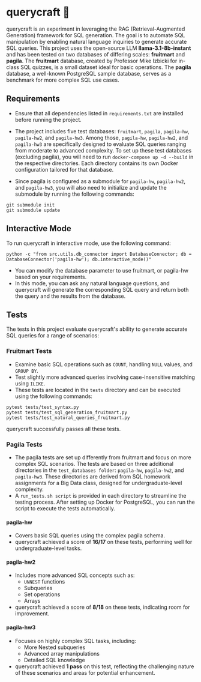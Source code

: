 # querycraft 🔮

querycraft is an experiment in leveraging the RAG (Retrieval-Augmented Generation) framework for SQL generation. The goal is to automate SQL manipulation by enabling natural language inquiries to generate accurate SQL queries. This project uses the open-source LLM **llama-3.1-8b-instant** and has been tested on two databases of differing scales: **fruitmart** and **pagila**. The **fruitmart** database, created by Professor Mike Izbicki for in-class SQL quizzes, is a small dataset ideal for basic operations. The **pagila** database, a well-known PostgreSQL sample database, serves as a benchmark for more complex SQL use cases.

## Requirements

- Ensure that all dependencies listed in `requirements.txt` are installed before running the project.

- The project includes five test databases: `fruitmart`, `pagila`, `pagila-hw`, `pagila-hw2`, and `pagila-hw3`. Among those, `pagila-hw`, `pagila-hw2`, and `pagila-hw3` are specifically designed to evaluate SQL queries ranging from moderate to advanced complexity. To set up these test databases (excluding pagila), you will need to run `docker-compose up -d --build` in the respective directories. Each directory contains its own Docker configuration tailored for that database.

- Since pagila is configured as a submodule for `pagila-hw`, `pagila-hw2`, and `pagila-hw3`, you will also need to initialize and update the submodule by running the following commands:
```
git submodule init
git submodule update
```
## Interactive Mode

To run querycraft in interactive mode, use the following command:

```
python -c "from src.utils.db_connector import DatabaseConnector; db = DatabaseConnector('pagila-hw'); db.interactive_mode()"
```
- You can modify the database parameter to use fruitmart, or pagila-hw based on your requirements.
- In this mode, you can ask any natural language questions, and querycraft will generate the corresponding SQL query and return both the query and the results from the database.

## Tests

The tests in this project evaluate querycraft's ability to generate accurate SQL queries for a range of scenarios:

### Fruitmart Tests
- Examine basic SQL operations such as `COUNT`, handling `NULL` values, and `GROUP BY`.
- Test slightly more advanced queries involving case-insensitive matching using `ILIKE`.
- These tests are located in the `tests` directory and can be executed using the following commands:
```
pytest tests/test_syntax.py
pytest tests/test_sql_generation_fruitmart.py
pytest tests/test_natural_queries_fruitmart.py
```
querycraft successfully passes all these tests.

### Pagila Tests
- The pagila tests are set up differently from fruitmart and focus on more complex SQL scenarios. The tests are based on three additional directories in the `test_databases folder`: `pagila-hw`, `pagila-hw2`, and `pagila-hw3`. These directories are derived from SQL homework assignments for a Big Data class, designed for undergraduate-level complexity.
- A `run_tests.sh script` is provided in each directory to streamline the testing process. After setting up Docker for PostgreSQL, you can run the script to execute the tests automatically.

#### pagila-hw
- Covers basic SQL queries using the complex pagila schema.
- querycraft achieved a score of **16/17** on these tests, performing well for undergraduate-level tasks.

#### pagila-hw2
- Includes more advanced SQL concepts such as:
  - `UNNEST` functions
  - Subqueries
  - Set operations
  - Arrays
- querycraft achieved a score of **8/18** on these tests, indicating room for improvement.

#### pagila-hw3
- Focuses on highly complex SQL tasks, including:
  - More Nested subqueries
  - Advanced array manipulations
  - Detailed SQL knowledge
- querycraft achieved **1 pass** on this test, reflecting the challenging nature of these scenarios and areas for potential enhancement.

